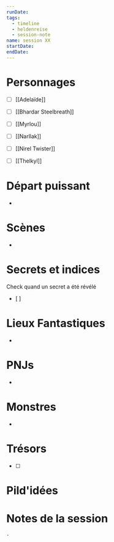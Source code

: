 ```yaml
---
runDate: 
tags:
  - timeline
  - heldenreise
  - session-note
name: session XX
startDate: 
endDate:
---
```



# Personnages
- [ ] [[Adelaïde]]
- [ ] [[Bhardar Steelbreath]]
- [ ] [[Myrlou]]
- [ ] [[Narllak]]
- [ ] [[Nirel Twister]]
- [ ] [[Thelkyl]]



# Départ puissant
- 

# Scènes
- 

# Secrets et indices
Check quand un secret a été révélé
- [ ] 

# Lieux Fantastiques
- 

# PNJs
- 

# Monstres
- 

# Trésors
- [ ]


# Pild'idées
> 

# Notes de la session

```
- 
```
